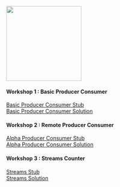 <img src=https://www.pngitem.com/pimgs/m/497-4979354_computer-guy-meme-hd-png-download.png width="200"></img>

#### Workshop 1 : Basic Producer Consumer
[Basic Producer Consumer Stub](https://github.com/mehdi-lamrani/kafka-central/tree/basic-prod-cons-stub) <br>
[Basic Producer Consumer Solution](https://github.com/mehdi-lamrani/kafka-central/tree/basic-prod-cons-final)

#### Workshop 2 : Remote Producer Consumer
[Alpha Producer Consumer Stub](https://github.com/mehdi-lamrani/kafka-central/tree/alpha-prod-cons-stub) <br>
[Alpha Producer Consumer Solution](https://github.com/mehdi-lamrani/kafka-central/tree/alpha-prod-cons-final)

#### Workshop 3 : Streams Counter
[Streams Stub](https://github.com/mehdi-lamrani/kafka-central/tree/streams-stub) <br>
[Streams Solution](https://github.com/mehdi-lamrani/kafka-central/tree/stream-final)
